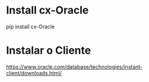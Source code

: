 # Install cx-Oracle

pip install cx-Oracle

# Instalar o Cliente

https://www.oracle.com/database/technologies/instant-client/downloads.html/
